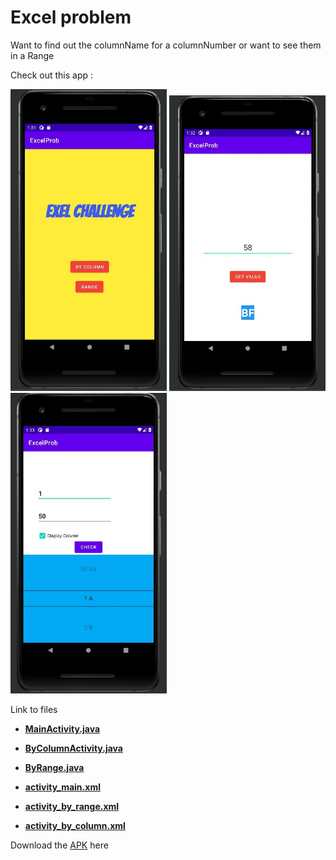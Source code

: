 # Excel problem

Want to find out the columnName for a columnNumber or want to see them in a Range

Check out this app :

<img alt="" src="https://github.com/Muskaan0111/ExcelProblem/blob/master/ExcelProb/Pics/SAVE_20201104_134824.jpg" width="250"> <img alt="" src="https://github.com/Muskaan0111/ExcelProblem/blob/master/ExcelProb/Pics/SAVE_20201104_134836.jpg" width="250"> <img alt="" src="https://github.com/Muskaan0111/ExcelProblem/blob/master/ExcelProb/Pics/SAVE_20201104_134849.jpg" width="250">



Link to files

- [**MainActivity.java**](https://github.com/Muskaan0111/ExcelProblem/blob/master/ExcelProb/app/src/main/java/com/example/excelprob/MainActivity.java)
- [**ByColumnActivity.java**](https://github.com/Muskaan0111/ExcelProblem/blob/master/ExcelProb/app/src/main/java/com/example/excelprob/ByColumn.java)
- [**ByRange.java**](https://github.com/Muskaan0111/ExcelProblem/blob/master/ExcelProb/app/src/main/java/com/example/excelprob/ByRange.java)

  
- [**activity_main.xml**](https://github.com/Muskaan0111/ExcelProblem/blob/master/ExcelProb/app/src/main/res/layout/activity_main.xml)
- [**activity_by_range.xml**](https://github.com/Muskaan0111/ExcelProblem/blob/master/ExcelProb/app/src/main/res/layout/activity_by_range.xml)
- [**activity_by_column.xml**](https://github.com/Muskaan0111/ExcelProblem/blob/master/ExcelProb/app/src/main/res/layout/weight_picker_column.xml)


Download the [APK]() here
 
